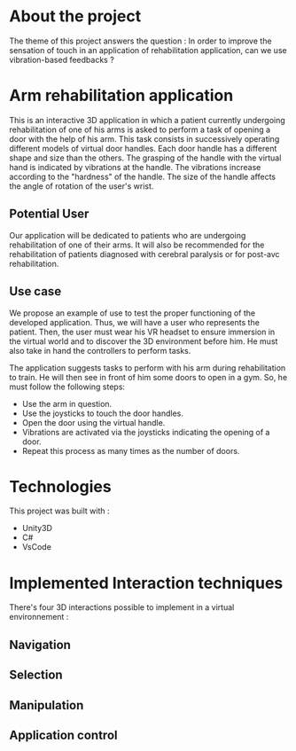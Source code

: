 # About the project
The theme of this project answers the question : 
In order to improve the sensation of touch in an application of
rehabilitation application, can we use vibration-based
feedbacks ?

# Arm rehabilitation application
This is an interactive 3D application in which a patient currently undergoing rehabilitation of one of his arms is asked to perform a task of opening a door with the help of his arm. This task consists in successively operating different models of virtual door handles. Each door handle has a different shape and size than the others.
The grasping of the handle with the virtual hand is indicated by vibrations at the handle. The vibrations increase according to the "hardness" of the handle. The size of the handle affects the angle of rotation of the user's wrist.

## Potential User
Our application will be dedicated to patients who are undergoing rehabilitation of one of their
arms. It will also be recommended for the rehabilitation of patients diagnosed with
cerebral paralysis or for post-avc rehabilitation.

## Use case
We propose an example of use to test the proper functioning of the developed application. Thus, we will have a user who represents the patient. Then, the user must wear his VR headset to ensure immersion in the virtual world and to discover the 3D environment before him. He must also take in hand the controllers to perform tasks.

The application suggests tasks to perform with his arm during rehabilitation to train. He will then see in front of him some doors to open in a gym. So, he must follow the following steps: 

- Use the arm in question.
- Use the joysticks to touch the door handles.
- Open the door using the virtual handle.
- Vibrations are activated via the joysticks indicating the opening of a door.
- Repeat this process as many times as the number of doors.

# Technologies 
This project was built with : 
- Unity3D 
- C#
- VsCode 

# Implemented Interaction techniques 
There's four 3D interactions possible to implement in a virtual environnement : 

## Navigation 

## Selection 

## Manipulation 

## Application control




